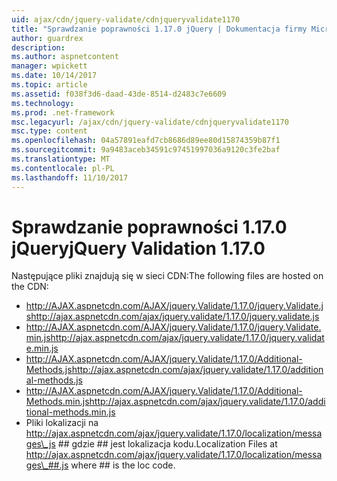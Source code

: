 ```yaml
---
uid: ajax/cdn/jquery-validate/cdnjqueryvalidate1170
title: "Sprawdzanie poprawności 1.17.0 jQuery | Dokumentacja firmy Microsoft"
author: guardrex
description: 
ms.author: aspnetcontent
manager: wpickett
ms.date: 10/14/2017
ms.topic: article
ms.assetid: f038f3d6-daad-43de-8514-d2483c7e6609
ms.technology: 
ms.prod: .net-framework
msc.legacyurl: /ajax/cdn/jquery-validate/cdnjqueryvalidate1170
msc.type: content
ms.openlocfilehash: 04a57891eafd7cb8686d89ee80d15874359b87f1
ms.sourcegitcommit: 9a9483aceb34591c97451997036a9120c3fe2baf
ms.translationtype: MT
ms.contentlocale: pl-PL
ms.lasthandoff: 11/10/2017
---
```

<a name="jquery-validation-1170"></a><span data-ttu-id="199dd-102">Sprawdzanie poprawności 1.17.0 jQuery</span><span class="sxs-lookup"><span data-stu-id="199dd-102">jQuery Validation 1.17.0</span></span>
====================
<span data-ttu-id="199dd-103">Następujące pliki znajdują się w sieci CDN:</span><span class="sxs-lookup"><span data-stu-id="199dd-103">The following files are hosted on the CDN:</span></span>

- <span data-ttu-id="199dd-104">http://AJAX.aspnetcdn.com/AJAX/jquery.Validate/1.17.0/jquery.Validate.js</span><span class="sxs-lookup"><span data-stu-id="199dd-104">http://ajax.aspnetcdn.com/ajax/jquery.validate/1.17.0/jquery.validate.js</span></span>
- <span data-ttu-id="199dd-105">http://AJAX.aspnetcdn.com/AJAX/jquery.Validate/1.17.0/jquery.Validate.min.js</span><span class="sxs-lookup"><span data-stu-id="199dd-105">http://ajax.aspnetcdn.com/ajax/jquery.validate/1.17.0/jquery.validate.min.js</span></span>
- <span data-ttu-id="199dd-106">http://AJAX.aspnetcdn.com/AJAX/jquery.Validate/1.17.0/Additional-Methods.js</span><span class="sxs-lookup"><span data-stu-id="199dd-106">http://ajax.aspnetcdn.com/ajax/jquery.validate/1.17.0/additional-methods.js</span></span>
- <span data-ttu-id="199dd-107">http://AJAX.aspnetcdn.com/AJAX/jquery.Validate/1.17.0/Additional-Methods.min.js</span><span class="sxs-lookup"><span data-stu-id="199dd-107">http://ajax.aspnetcdn.com/ajax/jquery.validate/1.17.0/additional-methods.min.js</span></span>
- <span data-ttu-id="199dd-108">Pliki lokalizacji na http://ajax.aspnetcdn.com/ajax/jquery.validate/1.17.0/localization/messages\_js ## gdzie ## jest lokalizacja kodu.</span><span class="sxs-lookup"><span data-stu-id="199dd-108">Localization Files at http://ajax.aspnetcdn.com/ajax/jquery.validate/1.17.0/localization/messages\_##.js where ## is the loc code.</span></span>
